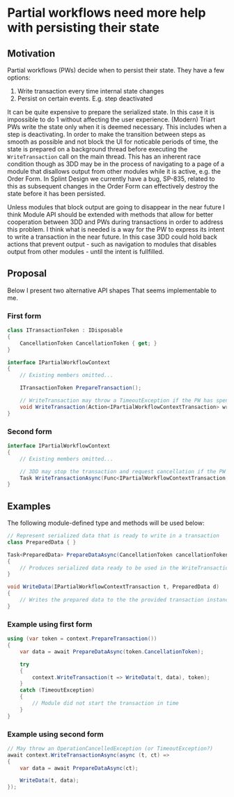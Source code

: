 # Partial workflows need more help with persisting their state

## Motivation
Partial workflows (PWs) decide when to persist their state. They have a few
options:
1. Write transaction every time internal state changes
2. Persist on certain events. E.g. step deactivated

It can be quite expensive to prepare the serialized state. In this case it is
impossible to do 1 without affecting the user experience. (Modern) Triart PWs
write the state only when it is deemed necessary. This includes when a step is
deactivating. In order to make the transition between steps as smooth as
possible and not block the UI for noticable periods of time, the state is
prepared on a background thread before executing the `WriteTransaction` call on
the main thread. This has an inherent race condition though as 3DD may be in the
process of navigating to a page of a module that disallows output from other
modules while it is active, e.g. the Order Form. In Splint Design we currently
have a bug, SP-835, related to this as subsequent changes in the Order Form can
effectively destroy the state before it has been persisted.

Unless modules that block output are going to disappear in the near future I
think Module API should be extended with methods that allow for better
cooperation between 3DD and PWs during transactions in order to address this
problem. I think what is needed is a way for the PW to express its intent to
write a transaction in the near future. In this case 3DD could hold back actions
that prevent output - such as navigation to modules that disables output from
other modules - until the intent is fullfilled.

## Proposal

Below I present two alternative API shapes That seems implementable to me.

### First form

```cs
class ITransactionToken : IDisposable
{
    CancellationToken CancellationToken { get; }
}

interface IPartialWorkflowContext
{
    // Existing members omitted...

    ITransactionToken PrepareTransaction();

    // WriteTransaction may throw a TimeoutException if the PW has spent too much time to prepare the state
    void WriteTransaction(Action<IPartialWorkflowContextTransaction> write, ITransactionToken token);
}
```

### Second form

```cs
interface IPartialWorkflowContext
{
    // Existing members omitted...

    // 3DD may stop the transaction and request cancellation if the PW takes too long to prepare and write the transaction
    Task WriteTransactionAsync(Func<IPartialWorkflowContextTransaction, CancellationToken, Task> write);
}
```

## Examples

The following module-defined type and methods will be used below:

```cs
// Represent serialized data that is ready to write in a transaction
class PreparedData { }

Task<PreparedData> PrepareDataAsync(CancellationToken cancellationToken)
{
    // Produces serialized data ready to be used in the WriteTransaction call
}

void WriteData(IPartialWorkflowContextTransaction t, PreparedData d)
{
    // Writes the prepared data to the the provided transaction instance
}
```

### Example using first form

```cs
using (var token = context.PrepareTransaction())
{
    var data = await PrepareDataAsync(token.CancellationToken);

    try
    {
        context.WriteTransaction(t => WriteData(t, data), token);
    }
    catch (TimeoutException)
    {
        // Module did not start the transaction in time
    }
}
```

### Example using second form

```cs
// May throw an OperationCancelledException (or TimeoutException?)
await context.WriteTransactionAsync(async (t, ct) =>
{
    var data = await PrepareDataAsync(ct);

    WriteData(t, data);
});
```
